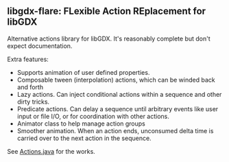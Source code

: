 ## libgdx-flare: FLexible Action REplacement for libGDX

Alternative actions library for libGDX. It's reasonably complete but don't expect documentation.

Extra features:

* Supports animation of user defined properties.
* Composable tween (interpolation) actions, which can be winded back and forth
* Lazy actions. Can inject conditional actions within a sequence and other dirty tricks.
* Predicate actions. Can delay a sequence until arbitrary events like user input or file I/O, or for coordination with other actions.
* Animator class to help manage action groups
* Smoother animation. When an action ends, unconsumed delta time is carried over to the next action in the sequence.

See [Actions.java](src/com/vmilea/gdx/flare/Actions.java) for the works.
